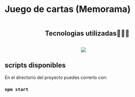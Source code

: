 # Juego de cartas (Memorama)

<div id="user-content-toc">
  <ul align="center">
    <summary><h2 style="display: inline-block">Tecnologias utilizadas👨🏻‍💻</h2></summary>
  </ul>
</div>
<!--tech stack icons-->
<p align="center">
  <a href="https://skillicons.dev">
    <img src="https://skillicons.dev/icons?i=,css,html,js,react&perline=14" />
  </a>
</p>

## scripts disponibles

En el directorio del proyecto puedes correrlo con:

### `npm start`

